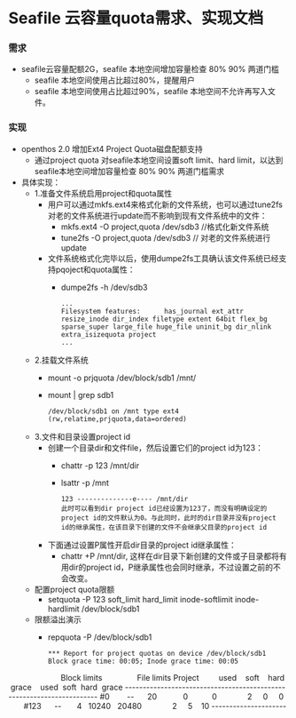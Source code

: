 # Seafile 云容量quota需求、实现文档

### 需求
  - seafile云容量配额2G，seafile 本地空间增加容量检查 80% 90% 两道门槛
    - seafile 本地空间使用占比超过80%，提醒用户
    - seafile 本地空间使用占比超过90%，seafile 本地空间不允许再写入文件。
    
### 实现
  - openthos 2.0 增加Ext4 Project Quota磁盘配额支持
    - 通过project quota 对seafile本地空间设置soft limit、hard limit，以达到seafile本地空间增加容量检查 80% 90% 两道门槛需求
  - 具体实现：
    - 1.准备文件系统启用project和quota属性
      - 用户可以通过mkfs.ext4来格式化新的文件系统，也可以通过tune2fs对老的文件系统进行update而不影响到现有文件系统中的文件：
        - mkfs.ext4 -O project,quota /dev/sdb3   //格式化新文件系统
        - tune2fs -O project,quota /dev/sdb3     // 对老的文件系统进行update
      - 文件系统格式化完毕以后，使用dumpe2fs工具确认该文件系统已经支持pqoject和quota属性：
        - dumpe2fs -h /dev/sdb3
            
              ...
              Filesystem features:      has_journal ext_attr resize_inode dir_index filetype extent 64bit flex_bg sparse_super large_file huge_file uninit_bg dir_nlink extra_isizequota project
              ...
    - 2.挂载文件系统
      - mount -o prjquota /dev/block/sdb1 /mnt/
      - mount | grep sdb1
      
            /dev/block/sdb1 on /mnt type ext4 (rw,relatime,prjquota,data=ordered)
    - 3.文件和目录设置project id
      - 创建一个目录dir和文件file，然后设置它们的project id为123：
        - chattr -p 123 /mnt/dir 
        - lsattr -p /mnt
        
              123 --------------e---- /mnt/dir
              此时可以看到dir project id已经设置为123了，而没有明确设定的project id的文件默认为0。与此同时，此时的dir目录并没有project id的继承属性，在该目录下创建的文件不会继承父目录的project id
      - 下面通过设置P属性开启dir目录的project id继承属性：
        - chattr +P /mnt/dir, 这样在dir目录下新创建的文件或子目录都将有用dir的project id，P继承属性也会同时继承，不过设置之前的不会改变。
    - 配置project quota限额
      - setquota -P 123 soft_limit hard_limit inode-softlimit inode-hardlimit /dev/block/sdb1
    - 限额溢出演示
      - repquota -P /dev/block/sdb1
      
            *** Report for project quotas on device /dev/block/sdb1
            Block grace time: 00:05; Inode grace time: 00:05
                        Block limits                File limits
            Project         used    soft    hard  grace    used  soft  hard  grace
            ----------------------------------------------------------------------
            #0        --      20            0           0              2     0     0       
            #123      --       4   10240   20480              2     5    10
            --------------------- 

      
